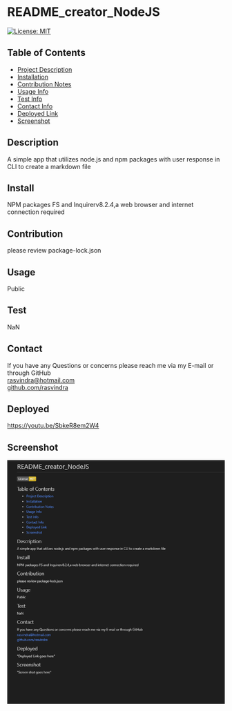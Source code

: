 
    
# README_creator_NodeJS

[![License: MIT](https://img.shields.io/badge/License-MIT-yellow.svg)](https://opensource.org/licenses/MIT)

## Table of Contents
* [Project Description](#description)
* [Installation](#install)
* [Contribution Notes](#contribution)
* [Usage Info](#usage)
* [Test Info](#test)
* [Contact Info](#contact)
* [Deployed Link](#deployed)
* [Screenshot](#screenshot)

## Description
A simple app that utilizes node.js and npm packages with user response in CLI to create a markdown file

## Install
NPM packages FS and Inquirerv8.2.4,a web browser and internet connection required

## Contribution
please review package-lock.json

## Usage
Public

## Test
NaN

## Contact
If you have any Questions or concerns please reach me via my E-mail or through GitHub <br/>
rasvindra@hotmail.com <br/>
[github.com/rasvindra](https://github.com/rasvindra)

## Deployed
https://youtu.be/SbkeR8em2W4

## Screenshot
![](images/Capture.PNG)
